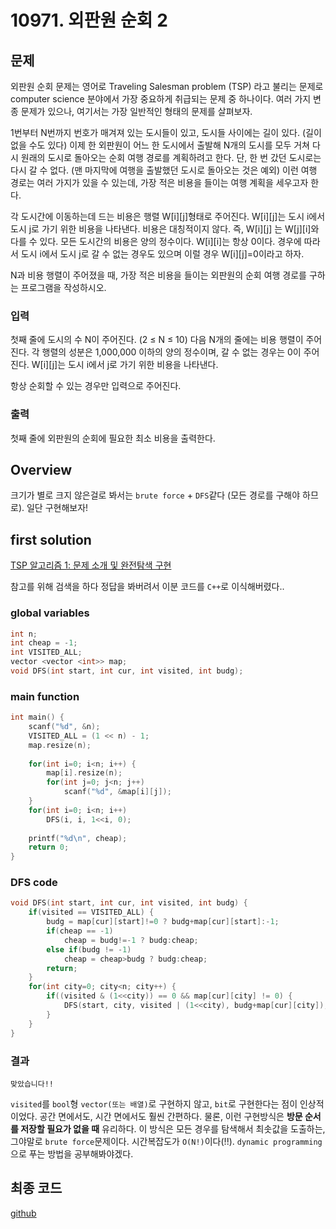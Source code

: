 # 10971. 외판원 순회 2
## 문제

외판원 순회 문제는 영어로 Traveling Salesman problem (TSP) 라고 불리는 문제로 computer science 분야에서 가장 중요하게 취급되는 문제 중 하나이다. 여러 가지 변종 문제가 있으나, 여기서는 가장 일반적인 형태의 문제를 살펴보자.

1번부터 N번까지 번호가 매겨져 있는 도시들이 있고, 도시들 사이에는 길이 있다. (길이 없을 수도 있다) 이제 한 외판원이 어느 한 도시에서 출발해 N개의 도시를 모두 거쳐 다시 원래의 도시로 돌아오는 순회 여행 경로를 계획하려고 한다. 단, 한 번 갔던 도시로는 다시 갈 수 없다. (맨 마지막에 여행을 출발했던 도시로 돌아오는 것은 예외) 이런 여행 경로는 여러 가지가 있을 수 있는데, 가장 적은 비용을 들이는 여행 계획을 세우고자 한다.

각 도시간에 이동하는데 드는 비용은 행렬 W[i][j]형태로 주어진다. W[i][j]는 도시 i에서 도시 j로 가기 위한 비용을 나타낸다. 비용은 대칭적이지 않다. 즉, W[i][j] 는 W[j][i]와 다를 수 있다. 모든 도시간의 비용은 양의 정수이다. W[i][i]는 항상 0이다. 경우에 따라서 도시 i에서 도시 j로 갈 수 없는 경우도 있으며 이럴 경우 W[i][j]=0이라고 하자.

N과 비용 행렬이 주어졌을 때, 가장 적은 비용을 들이는 외판원의 순회 여행 경로를 구하는 프로그램을 작성하시오.

### 입력

첫째 줄에 도시의 수 N이 주어진다. (2 ≤ N ≤ 10) 다음 N개의 줄에는 비용 행렬이 주어진다. 각 행렬의 성분은 1,000,000 이하의 양의 정수이며, 갈 수 없는 경우는 0이 주어진다. W[i][j]는 도시 i에서 j로 가기 위한 비용을 나타낸다.

항상 순회할 수 있는 경우만 입력으로 주어진다.

### 출력

첫째 줄에 외판원의 순회에 필요한 최소 비용을 출력한다.

## Overview

크기가 별로 크지 않은걸로 봐서는 `brute force` + `DFS`같다 (모든 경로를 구해야 하므로). 일단 구현해보자!

## first solution

[TSP 알고리즘 1: 문제 소개 및 완전탐색 구현](https://shoark7.github.io/programming/algorithm/introduction-to-tsp-and-solve-with-exhasutive-search)

참고를 위해 검색을 하다 정답을 봐버려서 이분 코드를 `C++`로 이식해버렸다..
### global variables
```cpp
int n;
int cheap = -1;
int VISITED_ALL;
vector <vector <int>> map;
void DFS(int start, int cur, int visited, int budg);
```
### main function
```cpp
int main() {
    scanf("%d", &n);
    VISITED_ALL = (1 << n) - 1;
    map.resize(n);
        
    for(int i=0; i<n; i++) {
        map[i].resize(n);
        for(int j=0; j<n; j++)
            scanf("%d", &map[i][j]);
    }
    for(int i=0; i<n; i++)
        DFS(i, i, 1<<i, 0);
    
    printf("%d\n", cheap);
    return 0;
}
```
### DFS code
```cpp
void DFS(int start, int cur, int visited, int budg) {
    if(visited == VISITED_ALL) {
        budg = map[cur][start]!=0 ? budg+map[cur][start]:-1;
        if(cheap == -1)
            cheap = budg!=-1 ? budg:cheap;
        else if(budg != -1)
            cheap = cheap>budg ? budg:cheap;
        return;
    }
    for(int city=0; city<n; city++) {
        if((visited & (1<<city)) == 0 && map[cur][city] != 0) {
            DFS(start, city, visited | (1<<city), budg+map[cur][city]);
        }
    }
}
```
### 결과
`맞았습니다!!`

`visited`를 `bool`형 `vector(또는 배열)`로 구현하지 않고, `bit`로 구현한다는 점이 인상적이었다. 공간 면에서도, 시간 면에서도 훨씬 간편하다. 물론, 이런 구현방식은 **방문 순서를 저장할 필요가 없을 때** 유리하다. 이 방식은 모든 경우를 탐색해서 최솟값을 도출하는, 그야말로 `brute force`문제이다. 시간복잡도가 `O(N!)`이다(!!). `dynamic programming`으로 푸는 방법을 공부해봐야겠다.

## 최종 코드
[github](https://github.com/shinjawkwang/bojPractice/blob/master/brute_force/10971.cpp)